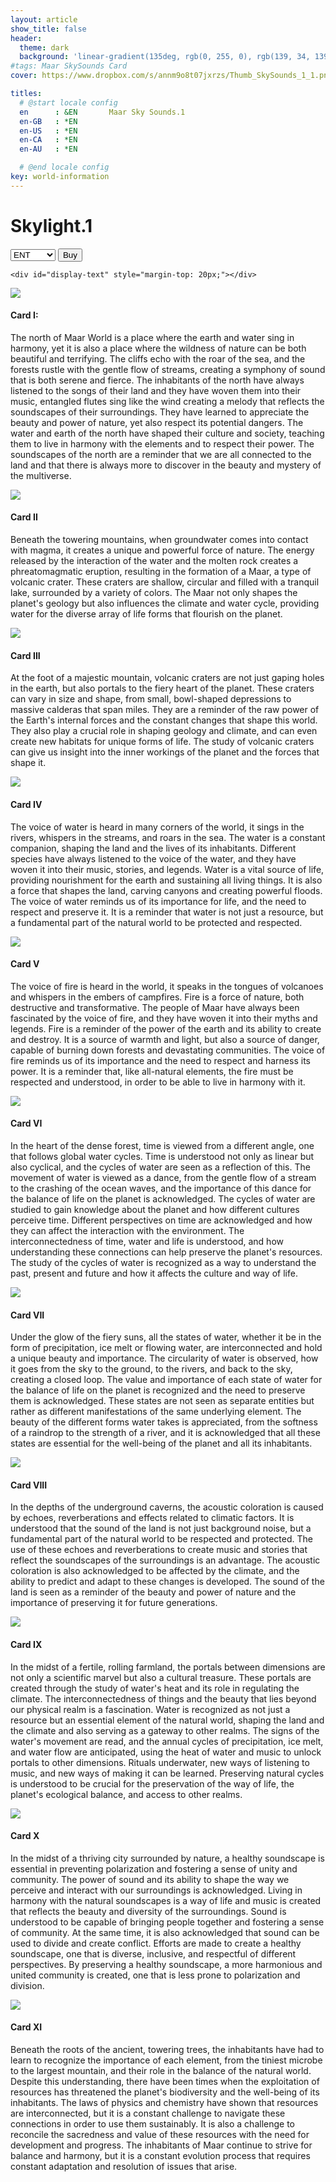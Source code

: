 ```yaml
---
layout: article
show_title: false
header:
  theme: dark
  background: 'linear-gradient(135deg, rgb(0, 255, 0), rgb(139, 34, 139, .1))'
#tags: Maar SkySounds Card
cover: https://www.dropbox.com/s/annm9o8t07jxrzs/Thumb_SkySounds_1_1.png?raw=1

titles:
  # @start locale config
  en      : &EN       Maar Sky Sounds.1
  en-GB   : *EN
  en-US   : *EN
  en-CA   : *EN
  en-AU   : *EN

  # @end locale config
key: world-information
---
```


# Skylight.1


<div class="p-4">
  <div class="padding: ($spacer * 1.5); margin-top: $spacer*4;">
    <select class="select" id="link-selector">
      <option value="https://maarworld.gumroad.com/l/skysound1">ENT</option>
      <option value="https://maarworld.gumroad.com/">Physical</option>
      <option value="https://opensea.io/">Digital</option>
    </select>
    <button class="button button--primary  button--rounded" id="go-button">Buy</button>

    <div id="display-text" style="margin-top: 20px;"></div>

  </div>
</div>

<script>
  const linkSelector = document.querySelector("#link-selector");
  const displayText = document.querySelector("#display-text");

  linkSelector.addEventListener("change", function() {
    const selectedValue = linkSelector.value;
    switch (selectedValue) {
      case "https://maarworld.gumroad.com/l/skysound1":
        displayText.innerHTML = "Buy ENT Suit Avalable Soon";
        break;
      case "https://maarworld.gumroad.com/":
        displayText.innerHTML = "Buy Physical Suit Avalable Soon";
        break;
      case "https://opensea.io/":
        displayText.innerHTML = "Buy NFT Suit Avalable Soon ";
        break;
      default:
        displayText.innerHTML = "< Select your Suit Type";
    }
  });

  // Trigger the change event manually to show the selected option value on page load
  linkSelector.dispatchEvent(new Event('change'));

  const goButton = document.querySelector("#go-button");
  goButton.addEventListener("click", function() {
      const selectedLink = linkSelector.value;
      // window.open(selectedLink, "_blank");
    });
</script>




<div class="item">
  <div class="item__image">
    <img class="image image--lg" src="https://www.dropbox.com/s/annm9o8t07jxrzs/Thumb_SkySounds_1_1.png?raw=1"/>
  </div>
  <div class="item__content">
    <div class="item__header">
      <h4>Card I:</h4>
    </div>
    <div class="item__description">
      <p>The north of Maar World is a place where the earth and water sing in harmony, yet it is also a place where the wildness of nature can be both beautiful and terrifying. The cliffs echo with the roar of the sea, and the forests rustle with the gentle flow of streams, creating a symphony of sound that is both serene and fierce. The inhabitants of the north have always listened to the songs of their land and they have woven them into their music, entangled flutes sing like the wind creating a melody that reflects the soundscapes of their surroundings. They have learned to appreciate the beauty and power of nature, yet also respect its potential dangers. The water and earth of the north have shaped their culture and society, teaching them to live in harmony with the elements and to respect their power. The soundscapes of the north are a reminder that we are all connected to the land and that there is always more to discover in the beauty and mystery of the multiverse.
</p>
    </div>
  </div>
</div>




<div class="item">
  <div class="item__image">
    <img class="image image--lg" src="https://www.dropbox.com/s/sv4sn8neh5elkap/Thumb_SkySounds_1_2.jpg?raw=1"/>
  </div>
  <div class="item__content">
    <div class="item__header">
      <h4>Card II</h4>
    </div>
    <div class="item__description">
      <p>Beneath the towering mountains, when groundwater comes into contact with magma, it creates a unique and powerful force of nature. The energy released by the interaction of the water and the molten rock creates a phreatomagmatic eruption, resulting in the formation of a Maar, a type of volcanic crater. These craters are shallow, circular and filled with a tranquil lake, surrounded by a variety of colors. The Maar not only shapes the planet's geology but also influences the climate and water cycle, providing water for the diverse array of life forms that flourish on the planet.
</p>
    </div>
  </div>
</div>




<div class="item">
  <div class="item__image">
    <img class="image image--lg" src="https://www.dropbox.com/s/padgzp4ai4ydh3o/Thumb_SkySounds_1_3.jpg?raw=1"/>
  </div>
  <div class="item__content">
    <div class="item__header">
      <h4>Card III</h4>
    </div>
    <div class="item__description">
      <p>At the foot of a majestic mountain, volcanic craters are not just gaping holes in the earth, but also portals to the fiery heart of the planet. These craters can vary in size and shape, from small, bowl-shaped depressions to massive calderas that span miles. They are a reminder of the raw power of the Earth's internal forces and the constant changes that shape this world. They also play a crucial role in shaping geology and climate, and can even create new habitats for unique forms of life. The study of volcanic craters can give us insight into the inner workings of the planet and the forces that shape it. 
</p>
    </div>
  </div>
</div>




<div class="item">
  <div class="item__image">
  <img class="image image--lg" src="https://www.dropbox.com/s/lyidkkvd18m2ima/Thumb_SkySounds_1_4.jpg?raw=1"/>
  </div>
  <div class="item__content">
    <div class="item__header">
      <h4>Card IV</h4>
    </div>
    <div class="item__description">
      <p>The voice of water is heard in many corners of the world, it sings in the rivers, whispers in the streams, and roars in the sea. The water is a constant companion, shaping the land and the lives of its inhabitants. Different species have always listened to the voice of the water, and they have woven it into their music, stories, and legends. Water is a vital source of life, providing nourishment for the earth and sustaining all living things. It is also a force that shapes the land, carving canyons and creating powerful floods. The voice of water reminds us of its importance for life, and the need to respect and preserve it. It is a reminder that water is not just a resource, but a fundamental part of the natural world to be protected and respected.
</p>
    </div>
  </div>
</div>




<div class="item">
  <div class="item__image">
    <img class="image image--lg" src="https://www.dropbox.com/s/5gqvdbu52jb8vt7/Thumb_SkySounds_1_5.jpg?raw=1"/>
  </div>
  <div class="item__content">
    <div class="item__header">
      <h4>Card V</h4>
    </div>
    <div class="item__description">
      <p>The voice of fire is heard in the world, it speaks in the tongues of volcanoes and whispers in the embers of campfires. Fire is a force of nature, both destructive and transformative. The people of Maar have always been fascinated by the voice of fire, and they have woven it into their myths and legends. Fire is a reminder of the power of the earth and its ability to create and destroy. It is a source of warmth and light, but also a source of danger, capable of burning down forests and devastating communities. The voice of fire reminds us of its importance and the need to respect and harness its power. It is a reminder that, like all-natural elements, the fire must be respected and understood, in order to be able to live in harmony with it.
</p>
    </div>
  </div>
</div>






<div class="item">
  <div class="item__image">
    <img class="image image--lg" src="https://www.dropbox.com/s/a33ban5469w2ro3/Thumb_SkySounds_1_6.jpg?raw=1"/>
  </div>
  <div class="item__content">
    <div class="item__header">
      <h4>Card VI</h4>
    </div>
    <div class="item__description">
      <p>In the heart of the dense forest, time is viewed from a different angle, one that follows global water cycles. Time is understood not only as linear but also cyclical, and the cycles of water are seen as a reflection of this. The movement of water is viewed as a dance, from the gentle flow of a stream to the crashing of the ocean waves, and the importance of this dance for the balance of life on the planet is acknowledged. The cycles of water are studied to gain knowledge about the planet and how different cultures perceive time. Different perspectives on time are acknowledged and how they can affect the interaction with the environment. The interconnectedness of time, water and life is understood, and how understanding these connections can help preserve the planet's resources. The study of the cycles of water is recognized as a way to understand the past, present and future and how it affects the culture and way of life.
</p>
    </div>
  </div>
</div>




<div class="item">
  <div class="item__image">
    <img class="image image--lg" src="https://www.dropbox.com/s/namm02686xxyvck/Thumb_SkySounds_1_7.jpg?raw=1"/>
  </div>
  <div class="item__content">
    <div class="item__header">
      <h4>Card VII</h4>
    </div>
    <div class="item__description">
      <p>Under the glow of the fiery suns, all the states of water, whether it be in the form of precipitation, ice melt or flowing water, are interconnected and hold a unique beauty and importance. The circularity of water is observed, how it goes from the sky to the ground, to the rivers, and back to the sky, creating a closed loop. The value and importance of each state of water for the balance of life on the planet is recognized and the need to preserve them is acknowledged. These states are not seen as separate entities but rather as different manifestations of the same underlying element. The beauty of the different forms water takes is appreciated, from the softness of a raindrop to the strength of a river, and it is acknowledged that all these states are essential for the well-being of the planet and all its inhabitants. 
</p>
    </div>
  </div>
</div>




<div class="item">
  <div class="item__image">
    <img class="image image--lg" src="https://www.dropbox.com/s/va57myik7x3nzsr/Thumb_SkySounds_1_8.jpg?raw=1"/>
  </div>
  <div class="item__content">
    <div class="item__header">
      <h4>Card VIII</h4>
    </div>
    <div class="item__description">
      <p>In the depths of the underground caverns, the acoustic coloration is caused by echoes, reverberations and effects related to climatic factors. It is understood that the sound of the land is not just background noise, but a fundamental part of the natural world to be respected and protected. The use of these echoes and reverberations to create music and stories that reflect the soundscapes of the surroundings is an advantage. The acoustic coloration is also acknowledged to be affected by the climate, and the ability to predict and adapt to these changes is developed. The sound of the land is seen as a reminder of the beauty and power of nature and the importance of preserving it for future generations.
</p>
    </div>
  </div>
</div>





<div class="item">
  <div class="item__image">
    <img class="image image--lg" src="https://www.dropbox.com/s/urey5kenosu7ftn/Thumb_SkySounds_1_9.jpg?raw=1"/>
  </div>
  <div class="item__content">
    <div class="item__header">
      <h4>Card IX</h4>
    </div>
    <div class="item__description">
      <p>In the midst of a fertile, rolling farmland, the portals between dimensions are not only a scientific marvel but also a cultural treasure. These portals are created through the study of water's heat and its role in regulating the climate. The interconnectedness of things and the beauty that lies beyond our physical realm is a fascination. Water is recognized as not just a resource but an essential element of the natural world, shaping the land and the climate and also serving as a gateway to other realms. The signs of the water's movement are read, and the annual cycles of precipitation, ice melt, and water flow are anticipated, using the heat of water and music to unlock portals to other dimensions. Rituals underwater, new ways of listening to music, and new ways of making it can be learned. Preserving natural cycles is understood to be crucial for the preservation of the way of life, the planet's ecological balance, and access to other realms.
</p>
    </div>
  </div>
</div>




<div class="item">
  <div class="item__image">
    <img class="image image--lg" src="https://www.dropbox.com/s/2jjqw5eyrkbz3cu/Thumb_SkySounds_1_10.jpg?raw=1"/>
  </div>
  <div class="item__content">
    <div class="item__header">
      <h4>Card X</h4>
    </div>
    <div class="item__description">
      <p>In the midst of a thriving city surrounded by nature, a healthy soundscape is essential in preventing polarization and fostering a sense of unity and community. The power of sound and its ability to shape the way we perceive and interact with our surroundings is acknowledged. Living in harmony with the natural soundscapes is a way of life and music is created that reflects the beauty and diversity of the surroundings. Sound is understood to be capable of bringing people together and fostering a sense of community. At the same time, it is also acknowledged that sound can be used to divide and create conflict. Efforts are made to create a healthy soundscape, one that is diverse, inclusive, and respectful of different perspectives. By preserving a healthy soundscape, a more harmonious and united community is created, one that is less prone to polarization and division.
</p>
    </div>
  </div>
</div>





<div class="item">
  <div class="item__image">
    <img class="image image--lg" src="https://www.dropbox.com/s/t6dtqcmspw2v4e1/Thumb_SkySounds_1_11.jpg?raw=1"/>
  </div>
  <div class="item__content">
    <div class="item__header">
      <h4>Card XI</h4>
    </div>
    <div class="item__description">
      <p>Beneath the roots of the ancient, towering trees, the inhabitants have had to learn to recognize the importance of each element, from the tiniest microbe to the largest mountain, and their role in the balance of the natural world. Despite this understanding, there have been times when the exploitation of resources has threatened the planet's biodiversity and the well-being of its inhabitants. The laws of physics and chemistry have shown that resources are interconnected, but it is a constant challenge to navigate these connections in order to use them sustainably. It is also a challenge to reconcile the sacredness and value of these resources with the need for development and progress. The inhabitants of Maar continue to strive for balance and harmony, but it is a constant evolution process that requires constant adaptation and resolution of issues that arise.
</p>
    </div>
  </div>
</div>



